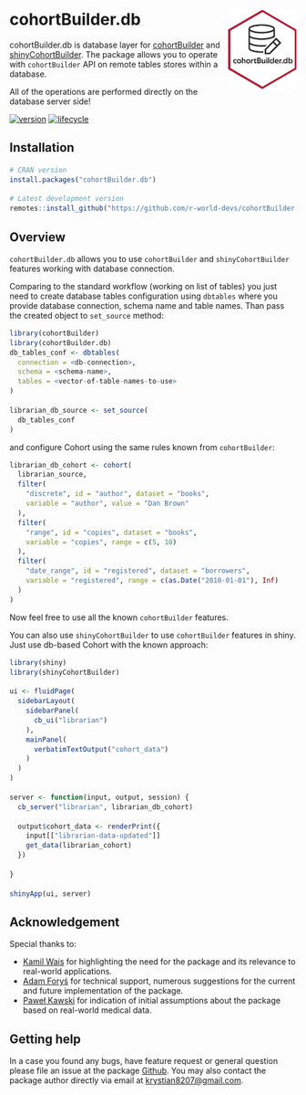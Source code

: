 
# cohortBuilder.db <img src="man/figures/logo.png" align="right" width="120" />

cohortBuilder.db is database layer for
[cohortBuilder](https://r-world-devs.github.io/cohortBuilder/) and
[shinyCohortBuilder](https://r-world-devs.github.io/shinyCohortBuilder/).
The package allows you to operate with `cohortBuilder` API on remote
tables stores within a database.

All of the operations are performed directly on the database server
side!

[![version](https://img.shields.io/static/v1.svg?label=github.com&message=v.0.1.1&color=ff69b4)](https://github.io/r-world-devs/cohortBuilder.db/)
[![lifecycle](https://img.shields.io/badge/lifecycle-experimental-orange.svg)](https://lifecycle.r-lib.org/articles/stages.html#experimental)

## Installation

``` r
# CRAN version
install.packages("cohortBuilder.db")

# Latest development version
remotes::install_github("https://github.com/r-world-devs/cohortBuilder.db")
```

## Overview

`cohortBuilder.db` allows you to use `cohortBuilder` and
`shinyCohortBuilder` features working with database connection.

Comparing to the standard workflow (working on list of tables) you just
need to create database tables configuration using `dbtables` where you
provide database connection, schema name and table names. Than pass the
created object to `set_source` method:

``` r
library(cohortBuilder)
library(cohortBuilder.db)
db_tables_conf <- dbtables(
  connection = <db-connection>,
  schema = <schema-name>,
  tables = <vector-of-table-names-to-use>
)

librarian_db_source <- set_source(
  db_tables_conf
)
```

and configure Cohort using the same rules known from `cohortBuilder`:

``` r
librarian_db_cohort <- cohort(
  librarian_source,
  filter(
    "discrete", id = "author", dataset = "books", 
    variable = "author", value = "Dan Brown"
  ),
  filter(
    "range", id = "copies", dataset = "books", 
    variable = "copies", range = c(5, 10)
  ),
  filter(
    "date_range", id = "registered", dataset = "borrowers", 
    variable = "registered", range = c(as.Date("2010-01-01"), Inf)
  )
) 
```

Now feel free to use all the known `cohortBuilder` features.

You can also use `shinyCohortBuilder` to use `cohortBuilder` features in
shiny. Just use db-based Cohort with the known approach:

``` r
library(shiny)
library(shinyCohortBuilder)

ui <- fluidPage(
  sidebarLayout(
    sidebarPanel(
      cb_ui("librarian")
    ),
    mainPanel(
      verbatimTextOutput("cohort_data")
    )
  )
)

server <- function(input, output, session) {
  cb_server("librarian", librarian_db_cohort)
  
  output$cohort_data <- renderPrint({
    input[["librarian-data-updated"]]
    get_data(librarian_cohort)
  })
  
}

shinyApp(ui, server)
```

## Acknowledgement

Special thanks to:

-   [Kamil Wais](mailto:kamil.wais@gmail.com) for highlighting the need
    for the package and its relevance to real-world applications.
-   [Adam Foryś](mailto:adam.forys@gmail.com) for technical support,
    numerous suggestions for the current and future implementation of
    the package.
-   [Paweł Kawski](mailto:pawel.kawski@gmail.com) for indication of
    initial assumptions about the package based on real-world medical
    data.

## Getting help

In a case you found any bugs, have feature request or general question
please file an issue at the package
[Github](https://github.com/r-world-devs/cohortBuilder.db/issues). You
may also contact the package author directly via email at
[krystian8207@gmail.com](krystian8207@gmail.com).
